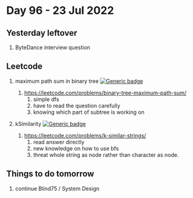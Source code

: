 # Day 96 - 23 Jul 2022

## Yesterday leftover
1. ByteDance interview question

## Leetcode
1. maximum path sum in binary tree [![Generic badge](https://img.shields.io/badge/LEVEL-HARD-red.svg)](https://shields.io/)
    1. https://leetcode.com/problems/binary-tree-maximum-path-sum/
        1. simple dfs
        2. have to read the question carefully
        3. knowing which part of subtree is working on

2. kSimilarity [![Generic badge](https://img.shields.io/badge/LEVEL-HARD-red.svg)](https://shields.io/)
    1. https://leetcode.com/problems/k-similar-strings/
        1. read answer directly
        2. new knowledge on how to use bfs
        3. threat whole string as node rather than character as node.

## Things to do tomorrow
1. continue Blind75 / System Design